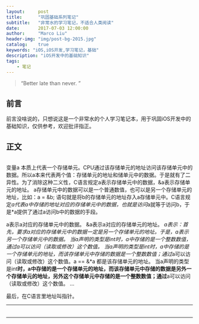 ```yaml
---
layout:     post
title:      "巩固基础系列笔记"
subtitle:   "非常水的学习笔记，不适合人类阅读"
date:       2017-07-03 12:00:00
author:     "Marco Liu"
header-img: "img/post-bg-2015.jpg"
catalog:    true
keywords: "iOS,iOS开发,学习笔记，基础"
description: "iOS开发中的基础知识"
tags:
    - 笔记
---
```


> “Better late than never. ”


## 前言

前言没啥说的，只想说这是一个非常水的个人学习笔记本，用于巩固iOS开发中的基础知识，仅供参考，欢迎批评指正。

## 正文

###### 

变量a 本质上代表一个存储单元。CPU通过该存储单元的地址访问该存储单元中的数据。所以a本来代表两个值：存储单元的地址和储单元中的数据。于是就有了二异性。为了消除这种二义性，C语言规定a表示存储单元中的数据，&a表示存储单元的地址。
a存储单元中的数据可以是一个普通数值，也可以是另一个存储单元的地址，比如：a = &b; 语句就是将b的存储单元的地址存入a存储单元中。C语言规定*a代表a中存储的地址对应的存储单元中的数据，也就是访问*a就等于访问b，于是*a提供了通过a访问b中的数据的手段。

a表示a对应的存储单元中的数据。
&a表示a对应的存储单元的地址。
*a表示：首先，要求a对应的存储单元中的数据一定是另一个存储单元的地址。
​        于是，*a表示另一个存储单元中的数据。
当a声明的类型是int时，a中存储的是一个整数数值，通过a可以访问（读取或修改）这个数值。
当a声明的类型是int*时，a中存储的是一个存储单元的地址，而该存储单元中存储的数据是一个整数数值；通过*a可以访问（读取或修改）这个数值。a == &*a 都是该存储单元的地址。
当a声明的类型是int**时，a中存储的是一个存储单元的地址，而该存储单元中存储的数据是另外一个存储单元的地址，另外这个存储单元中存储的是一个整数数值；通过**a可以访问（读取或修改）这个数值。
...

最后，在C语言里地址叫指针。

---
### 



######



###### 


###### 

---
### 

###### 



###### 










